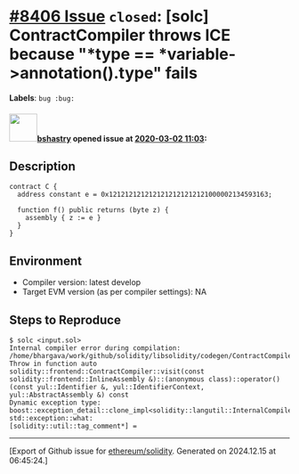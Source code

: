 # [\#8406 Issue](https://github.com/ethereum/solidity/issues/8406) `closed`: [solc] ContractCompiler throws ICE because "*type == *variable->annotation().type" fails
**Labels**: `bug :bug:`


#### <img src="https://avatars.githubusercontent.com/u/2388185?v=4" width="50">[bshastry](https://github.com/bshastry) opened issue at [2020-03-02 11:03](https://github.com/ethereum/solidity/issues/8406):

## Description

```
contract C {
  address constant e = 0x1212121212121212121212121000002134593163;

  function f() public returns (byte z) {
    assembly { z := e }
  }
}
```

## Environment

- Compiler version: latest develop
- Target EVM version (as per compiler settings): NA

## Steps to Reproduce

```
$ solc <input.sol>
Internal compiler error during compilation:
/home/bhargava/work/github/solidity/libsolidity/codegen/ContractCompiler.cpp(703): Throw in function auto solidity::frontend::ContractCompiler::visit(const solidity::frontend::InlineAssembly &)::(anonymous class)::operator()(const yul::Identifier &, yul::IdentifierContext, yul::AbstractAssembly &) const
Dynamic exception type: boost::exception_detail::clone_impl<solidity::langutil::InternalCompilerError>
std::exception::what: 
[solidity::util::tag_comment*] = 
```




-------------------------------------------------------------------------------



[Export of Github issue for [ethereum/solidity](https://github.com/ethereum/solidity). Generated on 2024.12.15 at 06:45:24.]
